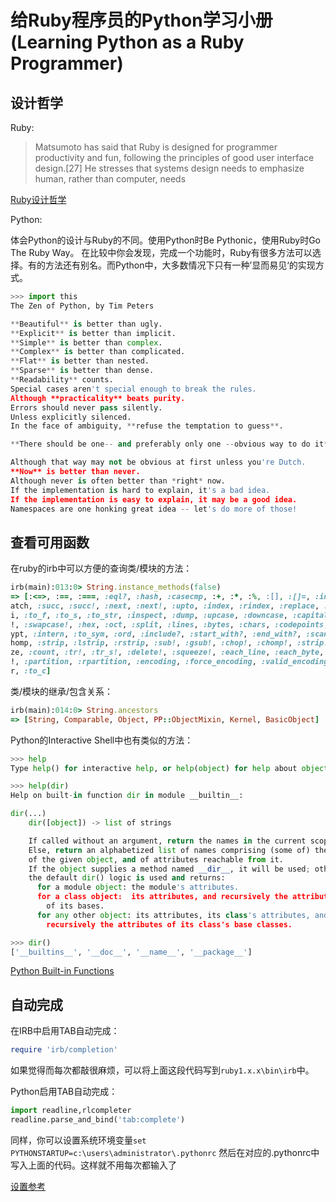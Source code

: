 给Ruby程序员的Python学习小册(Learning Python as a Ruby Programmer)
==================================================================

设计哲学
--------
Ruby:
> Matsumoto has said that Ruby is designed for programmer productivity and fun, following the principles of good user interface design.[27] He stresses that systems design needs to emphasize human, rather than computer, needs

[Ruby设计哲学](http://en.wikipedia.org/wiki/Ruby_\(programming_language\))

Python:

体会Python的设计与Ruby的不同。使用Python时Be Pythonic，使用Ruby时Go The Ruby Way。
在比较中你会发现，完成一个功能时，Ruby有很多方法可以选择。有的方法还有别名。而Python中，大多数情况下只有一种’显而易见‘的实现方式。

```python
>>> import this
The Zen of Python, by Tim Peters

**Beautiful** is better than ugly.
**Explicit** is better than implicit.
**Simple** is better than complex.
**Complex** is better than complicated.
**Flat** is better than nested.
**Sparse** is better than dense.
**Readability** counts.
Special cases aren't special enough to break the rules.
Although **practicality** beats purity.
Errors should never pass silently.
Unless explicitly silenced.
In the face of ambiguity, **refuse the temptation to guess**.

**There should be one-- and preferably only one --obvious way to do it**.

Although that way may not be obvious at first unless you're Dutch.
**Now** is better than never.
Although never is often better than *right* now.
If the implementation is hard to explain, it's a bad idea.
If the implementation is easy to explain, it may be a good idea.
Namespaces are one honking great idea -- let's do more of those!
```

查看可用函数 
------------

在ruby的irb中可以方便的查询类/模块的方法：

```ruby
irb(main):013:0> String.instance_methods(false)
=> [:<=>, :==, :===, :eql?, :hash, :casecmp, :+, :*, :%, :[], :[]=, :insert, :length, :size, :bytesize, :empty?, :=~, :m
atch, :succ, :succ!, :next, :next!, :upto, :index, :rindex, :replace, :clear, :chr, :getbyte, :setbyte, :byteslice, :to_
i, :to_f, :to_s, :to_str, :inspect, :dump, :upcase, :downcase, :capitalize, :swapcase, :upcase!, :downcase!, :capitalize
!, :swapcase!, :hex, :oct, :split, :lines, :bytes, :chars, :codepoints, :reverse, :reverse!, :concat, :<<, :prepend, :cr
ypt, :intern, :to_sym, :ord, :include?, :start_with?, :end_with?, :scan, :ljust, :rjust, :center, :sub, :gsub, :chop, :c
homp, :strip, :lstrip, :rstrip, :sub!, :gsub!, :chop!, :chomp!, :strip!, :lstrip!, :rstrip!, :tr, :tr_s, :delete, :squee
ze, :count, :tr!, :tr_s!, :delete!, :squeeze!, :each_line, :each_byte, :each_char, :each_codepoint, :sum, :slice, :slice
!, :partition, :rpartition, :encoding, :force_encoding, :valid_encoding?, :ascii_only?, :unpack, :encode, :encode!, :to_
r, :to_c]
```

类/模块的继承/包含关系：
```ruby
irb(main):014:0> String.ancestors
=> [String, Comparable, Object, PP::ObjectMixin, Kernel, BasicObject]
```

Python的Interactive Shell中也有类似的方法：

```python
>>> help
Type help() for interactive help, or help(object) for help about object.

>>> help(dir)
Help on built-in function dir in module __builtin__:

dir(...)
    dir([object]) -> list of strings

    If called without an argument, return the names in the current scope.
    Else, return an alphabetized list of names comprising (some of) the attributes
    of the given object, and of attributes reachable from it.
    If the object supplies a method named __dir__, it will be used; otherwise
    the default dir() logic is used and returns:
      for a module object: the module's attributes.
      for a class object:  its attributes, and recursively the attributes
        of its bases.
      for any other object: its attributes, its class's attributes, and
        recursively the attributes of its class's base classes.

>>> dir()
['__builtins__', '__doc__', '__name__', '__package__']
```

[Python Built-in Functions](http://docs.python.org/2.7/library/functions.html)

自动完成
--------

在IRB中启用TAB自动完成：
```ruby
require 'irb/completion'
```
如果觉得而每次都敲很麻烦，可以将上面这段代码写到`ruby1.x.x\bin\irb`中。

Python启用TAB自动完成：

``` python
import readline,rlcompleter
readline.parse_and_bind('tab:complete')
```

同样，你可以设置系统环境变量`set PYTHONSTARTUP=c:\users\administrator\.pythonrc`
然后在对应的.pythonrc中写入上面的代码。这样就不用每次都输入了

[设置参考](http://www.razorvine.net/blog/user/irmen/article/2004-11-22/17)
